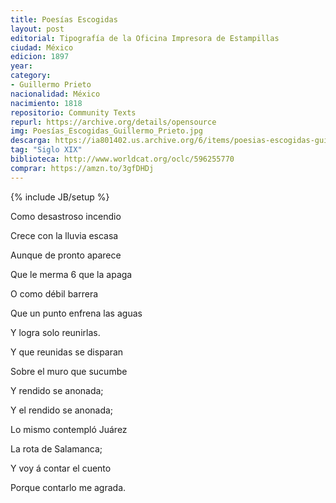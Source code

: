 ```yaml
---
title: Poesías Escogidas
layout: post
editorial: Tipografía de la Oficina Impresora de Estampillas
ciudad: México
edicion: 1897
year: 
category:
- Guillermo Prieto
nacionalidad: México
nacimiento: 1818 
repositorio: Community Texts
repurl: https://archive.org/details/opensource
img: Poesías_Escogidas_Guillermo_Prieto.jpg
descarga: https://ia801402.us.archive.org/6/items/poesias-escogidas-guillermo-prieto/Poes%C3%ADas%20Escogidas%20-%20Guillermo%20Prieto.pdf
tag: "Siglo XIX"
biblioteca: http://www.worldcat.org/oclc/596255770
comprar: https://amzn.to/3gfDHDj
---
```

{% include JB/setup %}

Como desastroso incendio
 
Crece con la lluvia escasa

Aunque de pronto aparece

Que le merma 6 que la apaga

O como débil barrera

Que un punto enfrena las aguas

Y logra solo reunirlas.

Y que reunidas se disparan

Sobre el muro que sucumbe

Y rendido se anonada;

Y el rendido se anonada;

Lo mismo contempló Juárez

La rota de Salamanca;

Y voy á contar el cuento

Porque contarlo me agrada.
